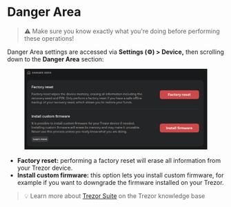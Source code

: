 # Danger Area

> ⚠️ Make sure you know exactly what you're doing before performing these operations!

Danger Area settings are accessed via **Settings (⚙️) > Device,** then scrolling down to the **Danger Area** section:

<figure><img src="../../../.gitbook/assets/Danger_Area.png" alt=""><figcaption></figcaption></figure>

* **Factory reset:** performing a factory reset will erase all information from your Trezor device.
* **Install custom firmware:** this option lets you install custom firmware, for example if you want to downgrade the firmware installed on your Trezor.

> 💡 Learn more about [Trezor Suite](https://trezor.io/learn/a/trezor-suite-app-settings) on the Trezor knowledge base
